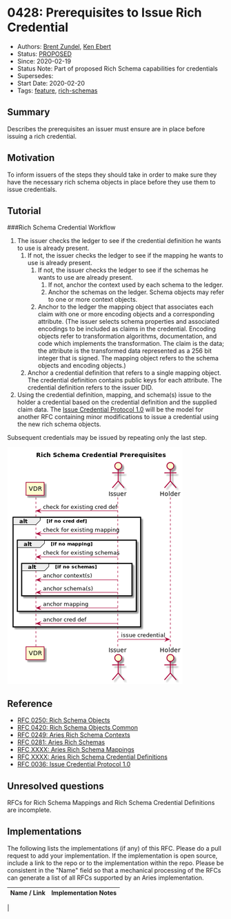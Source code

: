 # 0428: Prerequisites to Issue Rich Credential
- Authors: [Brent Zundel](<brent.zundel@evernym.com>), [Ken Ebert](<ken@sovrin.org>)
- Status: [PROPOSED](/README.md#proposed)
- Since: 2020-02-19
- Status Note: Part of proposed Rich Schema capabilities for credentials 
- Supersedes: 
- Start Date: 2020-02-20 
- Tags: [feature](/tags.md#feature), [rich-schemas](/tags.md#rich-schemas)

## Summary

Describes the prerequisites an issuer must ensure are in place before issuing a
rich credential.

## Motivation

To inform issuers of the steps they should take in order to make sure they have
the necessary rich schema objects in place before they use them to issue
credentials.

## Tutorial

###Rich Schema Credential Workflow

1. The issuer checks the ledger to see if the credential definition he wants to
use is already present.
   1. If not, the issuer checks the ledger to see if the mapping he wants to use
   is already present.
      1. If not, the issuer checks the ledger to see if the schemas he wants to
      use are already present.
         1. If not, anchor the context used by each schema to the ledger.
         1. Anchor the schemas on the ledger. Schema objects may refer to one or
         more context objects.
      1. Anchor to the ledger the mapping object that associates each claim with
      one or more encoding objects and a corresponding attribute. (The issuer
      selects schema properties and associated encodings to be included as
      claims in the credential. Encoding objects refer to transformation
      algorithms, documentation, and code which implements the transformation.
      The claim is the data; the attribute is the transformed data represented
      as a 256 bit integer that is signed. The mapping object refers to the
      schema objects and encoding objects.)
   1. Anchor a credential definition that refers to a single mapping object. The
   credential definition contains public keys for each attribute. The credential
   definition refers to the issuer DID.
1. Using the credential definition, mapping, and schema(s) issue to the holder a
credential based on the credential definition and the supplied claim data. The
[Issue Credential Protocol 1.0](https://github.com/hyperledger/aries-rfcs/tree/master/features/0036-issue-credential)
will be the model for another RFC containing minor modifications to issue a
credential using the new rich schema objects. 

Subsequent credentials may be issued by repeating only the last step.

![](rich_credential_prereqs.png)

## Reference

- [RFC 0250: Rich Schema Objects](https://github.com/hyperledger/aries-rfcs/tree/master/concepts/0250-rich-schemas)
- [RFC 0420: Rich Schema Objects Common](https://github.com/hyperledger/aries-rfcs/tree/master/concepts/0420-rich-schemas-common)
- [RFC 0249: Aries Rich Schema Contexts](https://github.com/hyperledger/aries-rfcs/tree/master/features/0249-rich-schema-contexts)
- [RFC 0281: Aries Rich Schemas](https://github.com/hyperledger/aries-rfcs/tree/master/features/0281-rich-schemas)
- [RFC XXXX: Aries Rich Schema Mappings](https://github.com/hyperledger/aries-rfcs/tree/master/features/XXXX-rich-schema-mappings)
- [RFC XXXX: Aries Rich Schema Credential Definitions](https://github.com/hyperledger/aries-rfcs/tree/master/features/XXXX-rich-schema-cred-defs)
- [RFC 0036: Issue Credential Protocol 1.0](https://github.com/hyperledger/aries-rfcs/tree/master/features/0036-issue-credential)



## Unresolved questions

RFCs for Rich Schema Mappings and Rich Schema Credential Definitions are 
incomplete.
   
## Implementations

The following lists the implementations (if any) of this RFC. Please do a pull
request to add your implementation. If the implementation is open source,
include a link to the repo or to the implementation within the repo. Please be
consistent in the "Name" field so that a mechanical processing of the RFCs can
generate a list of all RFCs supported by an Aries implementation.

Name / Link | Implementation Notes
--- | ---
 | 


